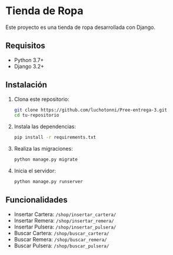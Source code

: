 # Tienda de Ropa

Este proyecto es una tienda de ropa desarrollada con Django.

## Requisitos

- Python 3.7+
- Django 3.2+

## Instalación

1. Clona este repositorio:
    ```bash
    git clone https://github.com/luchotonni/Pree-entrega-3.git
    cd tu-repositorio
    ```

2. Instala las dependencias:
    ```bash
    pip install -r requirements.txt
    ```

3. Realiza las migraciones:
    ```bash
    python manage.py migrate
    ```

4. Inicia el servidor:
    ```bash
    python manage.py runserver
    ```

## Funcionalidades

- Insertar Cartera: `/shop/insertar_cartera/`
- Insertar Remera: `/shop/insertar_remera/`
- Insertar Pulsera: `/shop/insertar_pulsera/`
- Buscar Cartera: `/shop/buscar_cartera/`
- Buscar Remera: `/shop/buscar_remera/`
- Buscar Pulsera: `/shop/buscar_pulsera/`